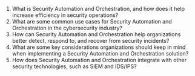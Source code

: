 

1. What is Security Automation and Orchestration, and how does it help increase efficiency in security operations?
2. What are some common use cases for Security Automation and Orchestration in the cybersecurity industry?
3. How can Security Automation and Orchestration help organizations better detect, respond to, and recover from security incidents?
4. What are some key considerations organizations should keep in mind when implementing a Security Automation and Orchestration solution?
5. How does Security Automation and Orchestration integrate with other security technologies, such as SIEM and IDS/IPS?
